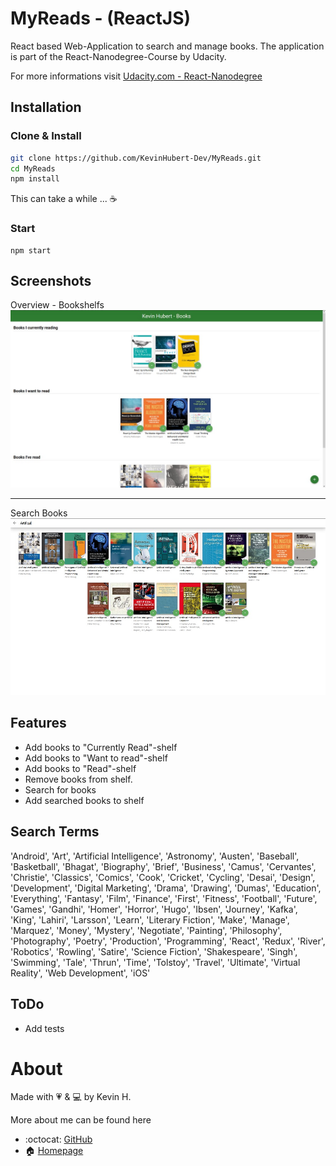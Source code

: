 # MyReads - (ReactJS)

React based Web-Application to search and manage books. 
The application is part of the React-Nanodegree-Course by Udacity.

For more informations visit [Udacity.com - React-Nanodegree](https://de.udacity.com/course/react-nanodegree--nd019)


## Installation

### Clone & Install
``` bash
git clone https://github.com/KevinHubert-Dev/MyReads.git
cd MyReads
npm install
```
This can take a while ... ☕️

### Start
```
npm start
```

## Screenshots

Overview - Bookshelfs
![Overview](/screenshots/img1.jpg?raw=true)

---

Search Books
![Search Books](/screenshots/img2.jpg?raw=true)


## Features
- Add books to "Currently Read"-shelf
- Add books to "Want to read"-shelf
- Add books to "Read"-shelf
- Remove books from shelf.
- Search for books
- Add searched books to shelf


## Search Terms
'Android', 'Art', 'Artificial Intelligence', 'Astronomy', 'Austen', 'Baseball', 'Basketball', 'Bhagat', 'Biography', 'Brief', 'Business', 'Camus', 'Cervantes', 'Christie', 'Classics', 'Comics', 'Cook', 'Cricket', 'Cycling', 'Desai', 'Design', 'Development', 'Digital Marketing', 'Drama', 'Drawing', 'Dumas', 'Education', 'Everything', 'Fantasy', 'Film', 'Finance', 'First', 'Fitness', 'Football', 'Future', 'Games', 'Gandhi', 'Homer', 'Horror', 'Hugo', 'Ibsen', 'Journey', 'Kafka', 'King', 'Lahiri', 'Larsson', 'Learn', 'Literary Fiction', 'Make', 'Manage', 'Marquez', 'Money', 'Mystery', 'Negotiate', 'Painting', 'Philosophy', 'Photography', 'Poetry', 'Production', 'Programming', 'React', 'Redux', 'River', 'Robotics', 'Rowling', 'Satire', 'Science Fiction', 'Shakespeare', 'Singh', 'Swimming', 'Tale', 'Thrun', 'Time', 'Tolstoy', 'Travel', 'Ultimate', 'Virtual Reality', 'Web Development', 'iOS'


## ToDo
- Add tests


# About

Made with 💗 & 💻 by Kevin H.

More about me can be found here
- :octocat: [GitHub](https://github.com/KevinHubert-Dev) 
- 🏠 [Homepage](http://Kevin-Hubert.de/)

